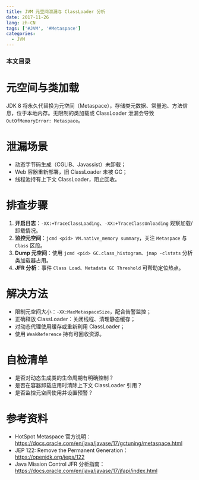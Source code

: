 ```yaml
---
title: JVM 元空间泄漏与 ClassLoader 分析
date: 2017-11-26
lang: zh-CN
tags: ['#JVM', '#Metaspace']
categories:
  - JVM
---
```


### 本文目录
<!-- toc -->

# 元空间与类加载
JDK 8 将永久代替换为元空间（Metaspace），存储类元数据、常量池、方法信息，位于本地内存。无限制的类加载或 ClassLoader 泄漏会导致 `OutOfMemoryError: Metaspace`。

# 泄漏场景
- 动态字节码生成（CGLIB、Javassist）未卸载；
- Web 容器重新部署，旧 ClassLoader 未被 GC；
- 线程池持有上下文 ClassLoader，阻止回收。

# 排查步骤
1. **开启日志**：`-XX:+TraceClassLoading`、`-XX:+TraceClassUnloading` 观察加载/卸载情况。
2. **监控元空间**：`jcmd <pid> VM.native_memory summary`，关注 `Metaspace` 与 `Class` 区段。
3. **Dump 元空间**：使用 `jcmd <pid> GC.class_histogram`、`jmap -clstats` 分析类加载器占用。
4. **JFR 分析**：事件 `Class Load`、`Metadata GC Threshold` 可帮助定位热点。

# 解决方法
- 限制元空间大小：`-XX:MaxMetaspaceSize`，配合告警监控；
- 正确释放 ClassLoader：关闭线程、清理静态缓存；
- 对动态代理使用缓存或重新利用 ClassLoader；
- 使用 `WeakReference` 持有可回收资源。

# 自检清单
- 是否对动态生成类的生命周期有明确控制？
- 是否在容器卸载应用时清除上下文 ClassLoader 引用？
- 是否监控元空间使用并设置预警？

# 参考资料
- HotSpot Metaspace 官方说明：https://docs.oracle.com/en/java/javase/17/gctuning/metaspace.html
- JEP 122: Remove the Permanent Generation：https://openjdk.org/jeps/122
- Java Mission Control JFR 分析指南：https://docs.oracle.com/en/java/javase/17/jfapi/index.html
